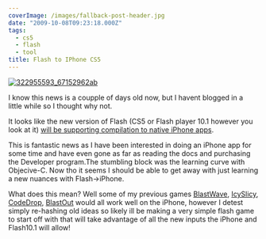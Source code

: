 ```yaml
---
coverImage: /images/fallback-post-header.jpg
date: "2009-10-08T09:23:18.000Z"
tags:
  - cs5
  - flash
  - tool
title: Flash to IPhone CS5
---
```


[![322955593_67152962ab](/wp-content/uploads/2009/10/322955593_67152962ab.jpg "322955593_67152962ab")](/wp-content/uploads/2009/10/322955593_67152962ab.jpg)

I know this news is a coupple of days old now, but I havent blogged in a little while so I thought why not.

<!-- more -->

It looks like the new version of Flash (CS5 or Flash player 10.1 however you look at it) [will be supporting compilation to native iPhone apps](https://labs.adobe.com/technologies/flashcs5/appsfor_iphone/).

This is fantastic news as I have been interested in doing an iPhone app for some time and have even gone as far as reading the docs and purchasing the Developer program.The stumbling block was the learning curve with Objecive-C. Now tho it seems I should be able to get away with just learning a new nuances with Flash->iPhone.

What does this mean? Well some of my previous games [BlastWave](https://www.mikecann.co.uk/programming/blastwave-2-development-update/), [IcySlicy](https://www.mikecann.co.uk/programming/icy-slicy/), [CodeDrop](https://www.mikecann.co.uk/flash/codedrop/), [BlastOut](https://www.mikecann.co.uk/programming/blast-out/) would all work well on the iPhone, however I detest simply re-hashing old ideas so likely ill be making a very simple flash game to start off with that will take advantage of all the new inputs the iPhone and Flash10.1 will allow!
